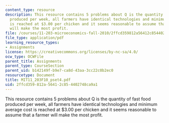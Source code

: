 ```yaml
---
content_type: resource
description: This resource contains 5 problems about Q is the quantity of fast food
  produced per week, all farmers have identical technologies and minimum average cost
  is reached at $3.00 per chicken and it seems reasonable to assume that a farmer
  will make the most profit.
file: /courses/11-203-microeconomics-fall-2010/2ffcd359812a56412c854402748ca9a1_MIT11_203F10_pset4.pdf
file_type: application/pdf
learning_resource_types:
- Assignments
license: https://creativecommons.org/licenses/by-nc-sa/4.0/
ocw_type: OCWFile
parent_title: Assignments
parent_type: CourseSection
parent_uid: b142149f-b9e7-ca8d-43aa-3cc22c0b2ec0
resourcetype: Document
title: MIT11_203F10_pset4.pdf
uid: 2ffcd359-812a-5641-2c85-4402748ca9a1
---
```

This resource contains 5 problems about Q is the quantity of fast food produced per week, all farmers have identical technologies and minimum average cost is reached at $3.00 per chicken and it seems reasonable to assume that a farmer will make the most profit.